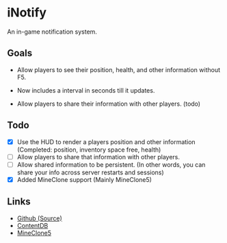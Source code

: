 
# iNotify

An in-game notification system.

## Goals

- Allow players to see their position, health, and other information without F5.

- Now includes a interval in seconds till it updates.

- Allow players to share their information with other players. (todo)

## Todo

- [x] Use the HUD to render a players position and other information (Completed: position, inventory space free, health)
- [ ] Allow players to share that information with other players.
- [ ] Allow shared information to be persistent. (In other words, you can share your info across server restarts and sessions)
- [x] Added MineClone support (Mainly MineClone5)

## Links

- [Github (Source)](https://github.com/Beanzilla/iNotify)
- [ContentDB](https://content.minetest.net/packages/ApolloX/inotify/)
- [MineClone5](https://content.minetest.net/packages/kay27/mineclone5/)
